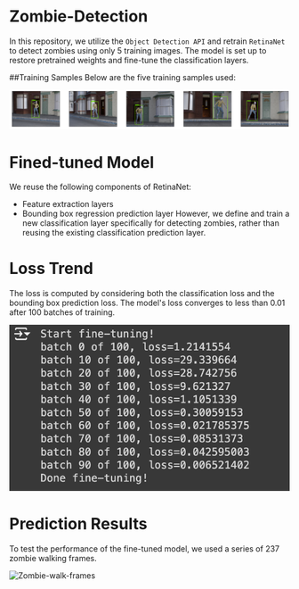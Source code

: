 # Zombie-Detection

In this repository, we utilize the `Object Detection API` and retrain `RetinaNet` to detect zombies using only 5 training images. The model is set up to restore pretrained weights and fine-tune the classification layers.

##Training Samples
Below are the five training samples used:

![Zombie-samples](./results/01-training-samples.png)

# Fined-tuned Model

We reuse the following components of RetinaNet:
- Feature extraction layers
- Bounding box regression prediction layer
However, we define and train a new classification layer specifically for detecting zombies, rather than reusing the existing classification prediction layer.

# Loss Trend

The loss is computed by considering both the classification loss and the bounding box prediction loss. The model's loss converges to less than 0.01 after 100 batches of training.

![loss-trend](./results/02-loss-trend.png)

# Prediction Results

To test the performance of the fine-tuned model, we used a series of 237 zombie walking frames.

![Zombie-walk-frames](./results/03-zombie-anim.gif)

